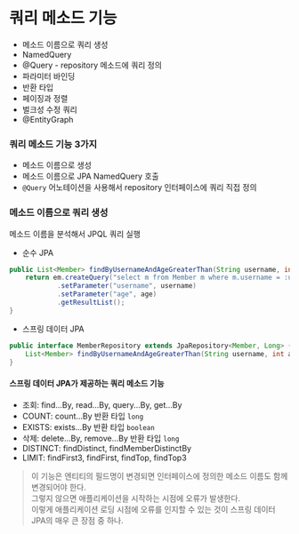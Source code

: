 # 쿼리 메소드 기능

- 메소드 이름으로 쿼리 생성
- NamedQuery
- @Query - repository 메소드에 쿼리 정의
- 파라미터 바인딩
- 반환 타입
- 페이징과 정렬
- 벌크성 수정 쿼리
- @EntityGraph

### 쿼리 메소드 기능 3가지

- 메소드 이름으로 생성
- 메소드 이름으로 JPA NamedQuery 호출
- ```@Query``` 어노테이션을 사용해서 repository 인터페이스에 쿼리 직접 정의

### 메소드 이름으로 쿼리 생성

메소드 이름을 분석해서 JPQL 쿼리 실행

- 순수 JPA

```java
public List<Member> findByUsernameAndAgeGreaterThan(String username, int age) {
    return em.createQuery("select m from Member m where m.username = :username and m.age > :age")
            .setParameter("username", username)
            .setParameter("age", age)
            .getResultList();
}
```

- 스프링 데이터 JPA

```java
public interface MemberRepository extends JpaRepository<Member, Long> {
    List<Member> findByUsernameAndAgeGreaterThan(String username, int age);
}
```

#### 스프링 데이터 JPA가 제공하는 쿼리 메소드 기능

- 조회: find...By, read...By, query...By, get...By
- COUNT: count...By 반환 타입 ```long```
- EXISTS: exists...By 반환 타입 ```boolean```
- 삭제: delete...By, remove...By 반환 타입 ```long```
- DISTINCT: findDistinct, findMemberDistinctBy
- LIMIT: findFirst3, findFirst, findTop, findTop3

> 이 기능은 엔티티의 필드명이 변경되면 인터페이스에 정의한 메소드 이름도 함께 변경되어야 한다.  
> 그렇지 않으면 애플리케이션을 시작하는 시점에 오류가 발생한다.  
> 이렇게 애플리케이션 로딩 시점에 오류를 인지할 수 있는 것이 스프링 데이터 JPA의 매우 큰 장점 중 하나.